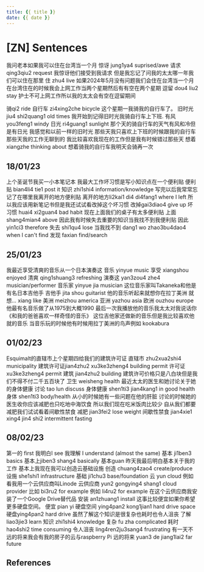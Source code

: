 ```yaml
---
title: {{ title }}
date: {{ date }}
---
```


# [ZN] Sentences
我问老本如果我可以住在台湾当一个月
惊讶 jung1ya4 suprised/awe
请求 qing3qiu2 request
我惊讶他们接受到我请求
但是我忘记了问我的太太哪一年我们可以住在那里
住 zhu4 live
如果2024年5月没有问题我们会住在台湾当一个月
在台湾住在的时候我会上网工作当两个星期然后有有空在两个星期
逗留 dou4 liu2 stay
护士不可上网工作所以我的太太会有空在逗留期间

骑qi2 ride
自行车 zi4xing2che bicycle
这个星期一我骑我的自行车了。
旧时光 jiu4 shi2quang1 old times
我开始到记得旧时光我骑自行车上下班.
有风 you3feng1 windy
日光 ri4guang1 sunlight
那个天的骑自行车的天气有风和冷但是有日光
我感觉和以前一样的旧时光
那些天我只喜欢上下班的时候跟我的自行车
那些天我的工作无聊到的
我比较喜欢我现在的工作但是我有时候错过那些天
想着 xiangzhe thinking about
想着骑我的自行车我明天会骑再一次

## 18/01/23
上个圣诞节我买一小本笔记本
我最大工作坏习惯是写小知识点在一个便利贴
便利贴 bian4li4 tie1 post it
知识 zhi1shi4 information/knowledge
写完以后我常常忘记了在哪里我离开的地方便利贴
离开的地方li2kai1 di4 di4fang1 where I left
所以我应该用新笔记书但是我还试试看改掉这个坏习惯
改掉gai3diao4 give up
坏习惯 huai4 xi2guan4 bad habit
现在上面我们的桌子有太多便利贴
上面 shang4mian4 above
因此我有时候失去重要的知识当我找不到我便利贴
因此 yin1ci3 therefore
失去 shi1qu4 lose
当我找不到 dang1 wo zhao3bu4dao4 when I can't find
发现 faxian find/search

## 25/01/23

我最近享受清爽的音乐从一个日本演奏这
音乐 yinyue music
享受 xiangshou enjoyed
清爽 qing1shuang3 refreshing
演奏这 yan3zou4 zhe4 musician/performer
音乐家 yinyue jia musician
这位音乐家叫Takaneka和他是有名日本吉他手
吉他手 jita shou guitarist
他的音乐听起来就想你在拉丁美洲
就想... xiang like
美洲 meizhou america
亚洲 yazhou asia
欧洲 ouzhou europe
他最有名音乐做了从1975到大概1990
最后一次我播放他的音乐我太太对我说话你《和我的爸爸喜欢一样奇怪的音乐》
这位吉他家还做新的音乐但是我比较喜欢他就的音乐
当音乐玩的时候他有时候用拉丁美洲的鸟声例如 kookabura

## 01/02/23
Esquimalt的直辖市上个星期四给我们的建筑许可证
直辖市 zhu2xua2shi4 municipality
建筑许可证jian4zhu2 xu3ke3zheng4 building permit
许可证xu3ke3zheng4 permit
建筑 jian4zhu2 building
建筑许可价格只是八白块但是我们不得不付二千五百块了
卫生 weisheng health
最近太太的医生和她讨论关于她的身体健康
讨论 tao lun discuss
身体健康 shen1ti3 jian4kang1 in good health
身体 shen1ti3 body/health
从小的时候她有一些问题在他的肝脏
讨论的时候她的医生收你应该减肥也只吃地中海饮食
所以我们现在吃米饭肉比较少
自从我们都要减肥我们试试看着间歇性禁食
减肥 jian3fei2 lose weight
间歇性禁食 jian4xie1 xing4 jin4 shi2 intermittent fasting

## 08/02/23
第一的 first
我明白I see 我理解 I understand (almost the same)
基本 ji1ben3 basics
基本上jiben3 shang4 basically
基本guan
昨天我最后明白基本关于我的工作
基本上我现在我可以创造云基础设施
创造 chuang4zao4 create/produce
设施 she1shi1 infrastructure
基础 ji1chu3 base/foundation
云 yun cloud
例如看我用一个云供应商叫Linode
云供应商 yun2 gongying4 shang1 cloud provider
比如 bi3ru2 for example
例如 li4ru2 for example
在这个云供应商我安装了一个Google Drive替代品
安装 an1zhuang1 install
这事比较便宜如果你希望更多硬盘空间。
便宜 pian yi
硬盘空间 ying4pan2 kong1jian1 hard drive space
硬盘ying4pan2 hard drive
虽然了解这个知识是很复杂也耗时也令人沮丧
了解 liao3jie3 learn
知识 zhi1shi4 knowledge
复杂 fu zha complicated
耗时 hao4shi2 time consuming
令人沮丧 ling4ren2ju3sang4 frustrating
有一天不远的将来我会有我的房子的云与raspberry Pi
远的将来 yuan3 de jiang1lai2 far future

## References
